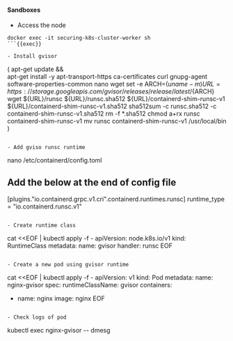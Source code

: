 #### Sandboxes
- Access the node
```
docker exec -it securing-k8s-cluster-worker sh
```{{exec}}

- Install gvisor
```

(
apt-get update && \
apt-get install -y apt-transport-https ca-certificates curl gnupg-agent software-properties-common nano wget
set -e
ARCH=$(uname -m)
URL=https://storage.googleapis.com/gvisor/releases/release/latest/${ARCH}
wget ${URL}/runsc ${URL}/runsc.sha512  ${URL}/containerd-shim-runsc-v1 ${URL}/containerd-shim-runsc-v1.sha512
sha512sum -c runsc.sha512 -c containerd-shim-runsc-v1.sha512
rm -f *.sha512
chmod a+rx runsc containerd-shim-runsc-v1
mv runsc containerd-shim-runsc-v1 /usr/local/bin
)
```{{exec}}

- Add gviso runsc runtime

```
nano /etc/containerd/config.toml

## Add the below at the end of config file
[plugins."io.containerd.grpc.v1.cri".containerd.runtimes.runsc]
  runtime_type = "io.containerd.runsc.v1"
```

- Create runtime class
```
cat <<EOF | kubectl apply -f -
apiVersion: node.k8s.io/v1
kind: RuntimeClass
metadata:
  name: gvisor
handler: runsc
EOF
```{{exec}}

- Create a new pod using gvisor runtime

```
cat <<EOF | kubectl apply -f -
apiVersion: v1
kind: Pod
metadata:
  name: nginx-gvisor
spec:
  runtimeClassName: gvisor
  containers:
  - name: nginx
    image: nginx
EOF
```{{exec}}

- Check logs of pod

```
 kubectl exec  nginx-gvisor -- dmesg
 ```{{exec}}
